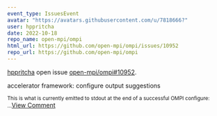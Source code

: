 ```yaml
---
event_type: IssuesEvent
avatar: "https://avatars.githubusercontent.com/u/7818666?"
user: hppritcha
date: 2022-10-18
repo_name: open-mpi/ompi
html_url: https://github.com/open-mpi/ompi/issues/10952
repo_url: https://github.com/open-mpi/ompi
---
```


<a href='https://github.com/hppritcha' target='_blank'>hppritcha</a> open issue <a href='https://github.com/open-mpi/ompi/issues/10952' target='_blank'>open-mpi/ompi#10952</a>.

<p>accelerator framework: configure output suggestions</p><small>This is what is currently emitted to stdout at the end of a successful OMPI configure:...</small><a href='https://github.com/open-mpi/ompi/issues/10952' target='_blank'>View Comment</a>